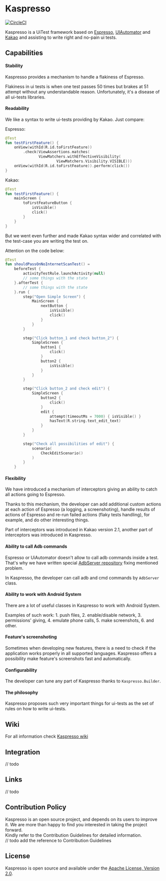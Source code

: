 # Kaspresso

[![CircleCI](https://circleci.com/gh/matzuk/Kaspresso.svg?style=svg&circle-token=705dd95e0d0b528b0b59e1b638cfa7c9e7659500)](https://circleci.com/gh/matzuk/Kaspresso)

Kaspresso is a UiTest framework based on [Espresso](https://developer.android.com/training/testing/espresso), 
[UIAutomator](https://developer.android.com/training/testing/ui-automator) and 
[Kakao](https://github.com/agoda-com/Kakao) and assisting to write right and no-pain ui tests.

## Capabilities

#### Stability 

Kaspresso provides a mechanism to handle a flakiness of Espresso. 

Flakiness in ui tests is when one test passes 50 times but brakes at 51 attempt without any understandable reason. 
Unfortunately, it's a disease of all ui-tests libraries.  
#### Readability

We like a syntax to write ui-tests providing by Kakao. Just compare: 

Espresso:
```kotlin
@Test
fun testFirstFeature() {
    onView(withId(R.id.toFirstFeature))
        .check(ViewAssertions.matches(
               ViewMatchers.withEffectiveVisibility(
                       ViewMatchers.Visibility.VISIBLE)))
    onView(withId(R.id.toFirstFeature)).perform(click())
}
```
Kakao:
```kotlin
@Test
fun testFirstFeature() {
    mainScreen {
        toFirstFeatureButton {
            isVisible()
            click()
        }
    }
}
```
But we went even further and made Kakao syntax wider and correlated with the test-case you are writing the test on. 

Attention on the code below:
```kotlin
@Test
fun shouldPassOnNoInternetScanTest() =
    beforeTest {
        activityTestRule.launchActivity(null)
        // some things with the state
    }.afterTest {
        // some things with the state
    }.run {
        step("Open Simple Screen") {
            MainScreen {
                nextButton {
                    isVisible()
                    click()
                }
            }
        }

        step("Click button_1 and check button_2") {
            SimpleScreen {
                button1 {
                    click()
                }
                button2 {
                    isVisible()
                }
            }
        }

        step("Click button_2 and check edit") {
            SimpleScreen {
                button2 {
                    click()
                }
                edit {
                    attempt(timeoutMs = 7000) { isVisible() }
                    hasText(R.string.text_edit_text)
                }
            }
        }

        step("Check all possibilities of edit") {
            scenario(
                CheckEditScenario()
            )
        }
    }
```
#### Flexibility

We have introduced a mechanism of interceptors giving an ability to catch all actions going to Espresso. 

Thanks to this mechanism, the developer can add additional custom actions at each action of Espresso (a logging, a screenshoting), 
handle results of actions of Espresso and re-run failed actions (flaky tests handling), for example, and do other interesting things. 

Part of interceptors was introduced in Kakao version 2.1, another part of interceptors was introduced in Kaspresso.
#### Ability to call Adb commands

Espresso or UiAutomator doesn't allow to call adb commands inside a test. 
That's why we have written special [AdbServer repository](https://github.com/matzuk/AdbServer) fixing mentioned problem. 

In Kaspresso, the developer can call adb and cmd commands by ```AdbServer``` class.  
#### Ability to work with Android System

There are a lot of useful classes in Kaspresso to work with Android System. 

Examples of such work: 
    1. push files, 
    2. enable/disable network, 
    3. permissions' giving, 
    4. emulate phone calls, 
    5. make screenshots,
    6. and other.
#### Feature's screenshoting

Sometimes when developing new features, there is a need to check if the application works properly in all supported languages.
Kaspresso offers a possibility make feature's screenshots fast and automatically. 
#### Configurability

The developer can tune any part of Kaspresso thanks to ```Kaspresso.Builder```.
#### The philosophy

Kaspresso proposes such very important things for ui-tests as the set of rules on how to write ui-tests.

## Wiki
For all information check [Kaspresso wiki](https://github.com/matzuk/Kaspresso/wiki)

## Integration
// todo

## Links
// todo

## Contribution Policy
Kaspresso is an open source project, and depends on its users to improve it. We are more than happy to find you interested in taking the project forward. <br>
Kindly refer to the Contribution Guidelines for detailed information. <br>
// todo add the reference to Contribution Guidelines

## License
Kaspresso is open source and available under the [Apache License, Version 2.0](https://github.com/matzuk/Kaspresso/blob/external_master/LICENSE).
